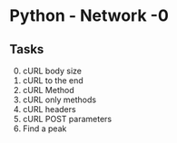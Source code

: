 # Python - Network -0

## Tasks
0. cURL body size
1. cURL to the end
2. cURL Method
3. cURL only methods
4. cURL headers
5. cURL POST parameters
6. Find a peak
